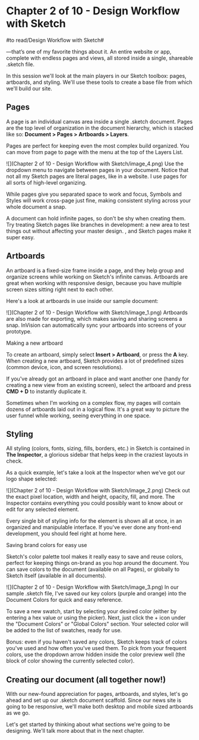 # Chapter 2 of 10 - Design Workflow with Sketch
#to read/Design Workflow with Sketch#

—that’s one of my favorite things about it. An entire website or app, complete with endless pages and views, all stored inside a single, shareable .sketch file.

In this session we'll look at the main players in our Sketch toolbox: pages, artboards, and styling. We'll use these tools to create a base file from which we'll build our site.

## Pages

A page is an individual canvas area inside a single .sketch document. Pages are the top level of organization in the document hierarchy, which is stacked like so: **Document > Pages > Artboards > Layers**.

Pages are perfect for keeping even the most complex build organized. You can move from page to page with the menu at the top of the Layers List.

![](Chapter 2 of 10 - Design Workflow with Sketch/image_4.png)
Use the dropdown menu to navigate between pages in your document. Notice that not all my Sketch pages are literal pages, like in a website. I use pages for all sorts of high-level organizing.

While pages give you separated space to work and focus, Symbols and Styles will work cross-page just fine, making consistent styling across your whole document a snap.

A document can hold infinite pages, so don't be shy when creating them. Try treating Sketch pages like branches in development: a new area to test things out without affecting your master design. , and Sketch pages make it super easy.

## Artboards

An artboard is a fixed-size frame inside a page, and they help group and organize screens while working on Sketch's infinite canvas. Artboards are great when working with responsive design, because you have multiple screen sizes sitting right next to each other.

Here's a look at artboards in use inside our sample document:

![](Chapter 2 of 10 - Design Workflow with Sketch/image_1.png)
Artboards are also made for exporting, which makes saving and sharing screens a snap. InVision can automatically sync your artboards into screens of your prototype.

Making a new artboard

To create an artboard, simply select **Insert > Artboard**, or press the **A** key. When creating a new artboard, Sketch provides a lot of predefined sizes (common device, icon, and screen resolutions).

If you've already got an artboard in place and want another one (handy for creating a new view from an existing screen), select the artboard and press **CMD + D** to instantly duplicate it.

Sometimes when I'm working on a complex flow, my pages will contain dozens of artboards laid out in a logical flow. It's a great way to picture the user funnel while working, seeing everything in one space.

## Styling

All styling (colors, fonts, sizing, fills, borders, etc.) in Sketch is contained in **The Inspector**, a glorious sidebar that helps keep in the craziest layouts in check.

As a quick example, let's take a look at the Inspector when we've got our logo shape selected:

![](Chapter 2 of 10 - Design Workflow with Sketch/image_2.png)
Check out the exact pixel location, width and height, opacity, fill, and more. The Inspector contains everything you could possibly want to know about or edit for any selected element.

Every single bit of styling info for the element is shown all at once, in an organized and manipulable interface. If you've ever done any front-end development, you should feel right at home here.

Saving brand colors for easy use

Sketch's color palette tool makes it really easy to save and reuse colors, perfect for keeping things on-brand as you hop around the document. You can save colors to the document (available on all Pages), or globally to Sketch itself (available in all documents).

![](Chapter 2 of 10 - Design Workflow with Sketch/image_3.png)
In our sample .sketch file, I've saved our key colors (purple and orange) into the Document Colors for quick and easy reference.

To save a new swatch, start by selecting your desired color (either by entering a hex value or using the picker). Next, just click the + icon under the "Document Colors" or "Global Colors" section. Your selected color will be added to the list of swatches, ready for use.

Bonus: even if you haven't saved any colors, Sketch keeps track of colors you've used and how often you've used them. To pick from your frequent colors, use the dropdown arrow hidden inside the color preview well (the block of color showing the currently selected color).

## Creating our document (all together now!)

With our new-found appreciation for pages, artboards, and styles, let's go ahead and set up our .sketch document scaffold. Since our news site is going to be responsive, we'll make both desktop and mobile sized artboards as we go.

Let's get started by thinking about what sections we're going to be designing. We'll talk more about that in the next chapter.